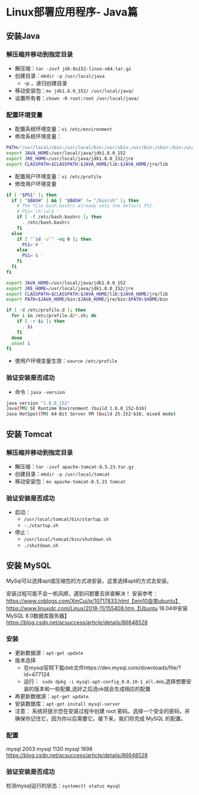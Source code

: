 # Linux部署应用程序- Java篇

## 安装Java

### 解压缩并移动到指定目录

- 解压缩：`tar -zxvf jdk-8u152-linux-x64.tar.gz`
- 创建目录：`mkdir -p /usr/local/java`
  - -p ，递归创建目录
- 移动安装包：`mv jdk1.8.0_152/ /usr/local/java/`
- 设置所有者：`chown -R root:root /usr/local/java/`

### 配置环境变量

- 配置系统环境变量：`vi /etc/environment`
- 修改系统环境变量：
``` bash
PATH="/usr/local/sbin:/usr/local/bin:/usr/sbin:/usr/bin:/sbin:/bin:/usr/games:/usr/local/games"
export JAVA_HOME=/usr/local/java/jdk1.8.0_152
export JRE_HOME=/usr/local/java/jdk1.8.0_152/jre
export CLASSPATH=$CLASSPATH:$JAVA_HOME/lib:$JAVA_HOME/jre/lib
```
- 配置用户环境变量：`vi /etc/profile`
- 修改用户环境变量
``` bash
if [ "$PS1" ]; then
  if [ "$BASH" ] && [ "$BASH" != "/bin/sh" ]; then
    # The file bash.bashrc already sets the default PS1.
    # PS1='\h:\w\$ '
    if [ -f /etc/bash.bashrc ]; then
      . /etc/bash.bashrc
    fi
  else
    if [ "`id -u`" -eq 0 ]; then
      PS1='# '
    else
      PS1='$ '
    fi
  fi
fi

export JAVA_HOME=/usr/local/java/jdk1.8.0_152
export JRE_HOME=/usr/local/java/jdk1.8.0_152/jre
export CLASSPATH=$CLASSPATH:$JAVA_HOME/lib:$JAVA_HOME/jre/lib
export PATH=$JAVA_HOME/bin:$JAVA_HOME/jre/bin:$PATH:$HOME/bin

if [ -d /etc/profile.d ]; then
  for i in /etc/profile.d/*.sh; do
    if [ -r $i ]; then
      . $i
    fi
  done
  unset i
fi
```
- 使用户环境变量生效：`source /etc/profile`

### 验证安装是否成功
- 命令：`java -version`
``` bash
java version "1.8.0_152"
Java(TM) SE Runtime Environment (build 1.8.0_152-b16)
Java HotSpot(TM) 64-Bit Server VM (build 25.152-b16, mixed mode)
```

## 安装 Tomcat

### 解压缩并移动到指定目录

- 解压缩：`tar -zxvf apache-tomcat-8.5.23.tar.gz`
- 创建目录：`mkdir -p /usr/local/tomcat`
- 移动安装包：`mv apache-tomcat-8.5.23 tomcat`

### 验证安装是否成功
- 启动：
  - `/usr/local/tomcat/bin/startup.sh`
  - `-./startup.sh`
- 停止：
  - `/usr/local/tomcat/bin/shutdown.sh`
  - `./shutdown.sh`

## 安装 MySQL

MySql可以选择apt或压缩包的方式进安装，这里选择apt的方式去安装。

安装过程可能不会一帆风顺，遇到问题要去排查解决！
安装参考：
https://www.cnblogs.com/XmCui/p/10717833.html【win10自带ubuntu】
https://www.linuxidc.com/Linux/2018-11/155408.htm【Ubuntu 18.04中安装MySQL 8.0数据库服务器】
https://blog.csdn.net/acsuccess/article/details/86648528

### 安装
- 更新数据源：`apt-get update`
- 版本选择
  - 在mysql官网下载deb文件https://dev.mysql.com/downloads/file/?id=477124
  - 运行：` sudo dpkg -i mysql-apt-config_0.8.10-1_all.deb`,选择想要安装的版本和一些配置,选好之后选ok就会生成相应的配置
- 再更新数据源：`apt-get update`.
- 安装数据库：`apt-get install mysql-server`
- 注意： 系统将提示您在安装过程中创建 root 密码。选择一个安全的密码，并确保你记住它，因为你以后需要它。接下来，我们将完成 MySQL 的配置。

### 配置

mysql 2003
mysql 1130
mysql 1698 https://blog.csdn.net/acsuccess/article/details/86648528

### 验证安装是否成功
检测mysql运行的状态：`systemctl status mysql`




